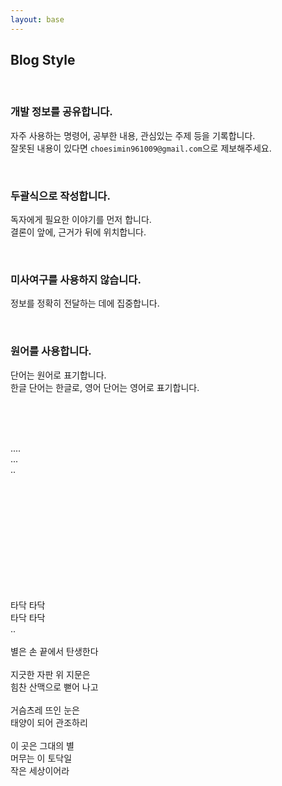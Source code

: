 ```yaml
---
layout: base
---
```


## Blog Style

<br>

### 개발 정보를 공유합니다.

자주 사용하는 명령어, 공부한 내용, 관심있는 주제 등을 기록합니다.  
잘못된 내용이 있다면 `choesimin961009@gmail.com`으로 제보해주세요. 

<br>

### 두괄식으로 작성합니다.

독자에게 필요한 이야기를 먼저 합니다.  
결론이 앞에, 근거가 뒤에 위치합니다.

<br>

### 미사여구를 사용하지 않습니다.

정보를 정확히 전달하는 데에 집중합니다.

<br>

### 원어를 사용합니다.

단어는 원어로 표기합니다.  
한글 단어는 한글로, 영어 단어는 영어로 표기합니다.

<br>
<br>
<br>

....   
...   
..

<br>
<br>
<br>
<br>
<br>
<br>
<br>
<br>
<br>
<br>


타닥 타닥
<br>
타닥 타닥
<br>
..
<br>
<br>
별은 손 끝에서 탄생한다
<br>
<br>
지긋한 자판 위 지문은
<br>
힘찬 산맥으로 뻗어 나고
<br>
<br>
거슴츠레 뜨인 눈은
<br>
태양이 되어 관조하리
<br>
<br>
이 곳은 그대의 별
<br>
머무는 이 토닥일
<br>
작은 세상이어라

<br>
<br>
